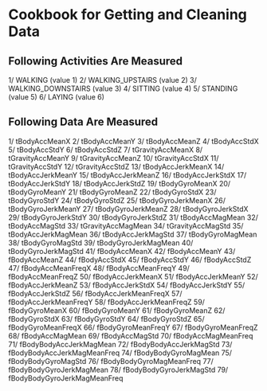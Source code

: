 # Cookbook for Getting and Cleaning Data  



## Following Activities Are Measured
1/ WALKING (value 1)
2/ WALKING_UPSTAIRS (value 2)
3/ WALKING_DOWNSTAIRS (value 3)
4/ SITTING (value 4)
5/ STANDING (value 5)
6/ LAYING (value 6)


## Following Data Are Measured
1/  tBodyAccMeanX
2/  tBodyAccMeanY
3/  tBodyAccMeanZ
4/  tBodyAccStdX
5/  tBodyAccStdY
6/  tBodyAccStdZ
7/  tGravityAccMeanX
8/  tGravityAccMeanY
9/  tGravityAccMeanZ
10/  tGravityAccStdX
11/  tGravityAccStdY
12/  tGravityAccStdZ
13/  tBodyAccJerkMeanX
14/  tBodyAccJerkMeanY
15/  tBodyAccJerkMeanZ
16/  tBodyAccJerkStdX
17/  tBodyAccJerkStdY
18/  tBodyAccJerkStdZ
19/  tBodyGyroMeanX
20/  tBodyGyroMeanY
21/  tBodyGyroMeanZ
22/  tBodyGyroStdX
23/  tBodyGyroStdY
24/  tBodyGyroStdZ
25/  tBodyGyroJerkMeanX
26/  tBodyGyroJerkMeanY
27/  tBodyGyroJerkMeanZ
28/  tBodyGyroJerkStdX
29/  tBodyGyroJerkStdY
30/  tBodyGyroJerkStdZ
31/  tBodyAccMagMean
32/  tBodyAccMagStd
33/  tGravityAccMagMean
34/  tGravityAccMagStd
35/  tBodyAccJerkMagMean
36/  tBodyAccJerkMagStd
37/  tBodyGyroMagMean
38/  tBodyGyroMagStd
39/  tBodyGyroJerkMagMean
40/  tBodyGyroJerkMagStd
41/  fBodyAccMeanX
42/  fBodyAccMeanY
43/  fBodyAccMeanZ
44/  fBodyAccStdX
45/  fBodyAccStdY
46/  fBodyAccStdZ
47/  fBodyAccMeanFreqX
48/  fBodyAccMeanFreqY
49/  fBodyAccMeanFreqZ
50/  fBodyAccJerkMeanX
51/  fBodyAccJerkMeanY
52/  fBodyAccJerkMeanZ
53/  fBodyAccJerkStdX
54/  fBodyAccJerkStdY
55/  fBodyAccJerkStdZ
56/  fBodyAccJerkMeanFreqX
57/  fBodyAccJerkMeanFreqY
58/  fBodyAccJerkMeanFreqZ
59/  fBodyGyroMeanX
60/  fBodyGyroMeanY
61/  fBodyGyroMeanZ
62/  fBodyGyroStdX
63/  fBodyGyroStdY
64/  fBodyGyroStdZ
65/  fBodyGyroMeanFreqX
66/  fBodyGyroMeanFreqY
67/  fBodyGyroMeanFreqZ
68/  fBodyAccMagMean
69/  fBodyAccMagStd
70/  fBodyAccMagMeanFreq
71/  fBodyBodyAccJerkMagMean
72/  fBodyBodyAccJerkMagStd
73/  fBodyBodyAccJerkMagMeanFreq
74/  fBodyBodyGyroMagMean
75/  fBodyBodyGyroMagStd
76/  fBodyBodyGyroMagMeanFreq
77/  fBodyBodyGyroJerkMagMean
78/  fBodyBodyGyroJerkMagStd
79/  fBodyBodyGyroJerkMagMeanFreq